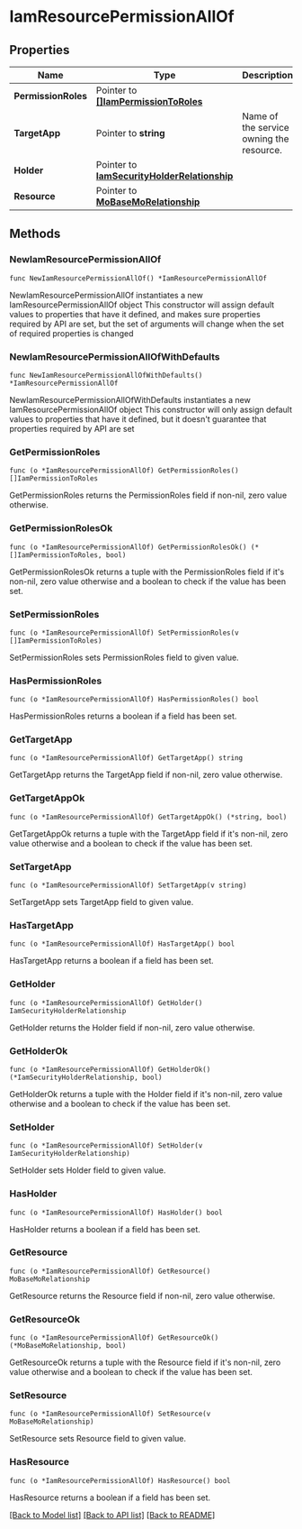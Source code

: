 # IamResourcePermissionAllOf

## Properties

Name | Type | Description | Notes
------------ | ------------- | ------------- | -------------
**PermissionRoles** | Pointer to [**[]IamPermissionToRoles**](iam.PermissionToRoles.md) |  | [optional] 
**TargetApp** | Pointer to **string** | Name of the service owning the resource. | [optional] [readonly] 
**Holder** | Pointer to [**IamSecurityHolderRelationship**](iam.SecurityHolder.Relationship.md) |  | [optional] 
**Resource** | Pointer to [**MoBaseMoRelationship**](mo.BaseMo.Relationship.md) |  | [optional] 

## Methods

### NewIamResourcePermissionAllOf

`func NewIamResourcePermissionAllOf() *IamResourcePermissionAllOf`

NewIamResourcePermissionAllOf instantiates a new IamResourcePermissionAllOf object
This constructor will assign default values to properties that have it defined,
and makes sure properties required by API are set, but the set of arguments
will change when the set of required properties is changed

### NewIamResourcePermissionAllOfWithDefaults

`func NewIamResourcePermissionAllOfWithDefaults() *IamResourcePermissionAllOf`

NewIamResourcePermissionAllOfWithDefaults instantiates a new IamResourcePermissionAllOf object
This constructor will only assign default values to properties that have it defined,
but it doesn't guarantee that properties required by API are set

### GetPermissionRoles

`func (o *IamResourcePermissionAllOf) GetPermissionRoles() []IamPermissionToRoles`

GetPermissionRoles returns the PermissionRoles field if non-nil, zero value otherwise.

### GetPermissionRolesOk

`func (o *IamResourcePermissionAllOf) GetPermissionRolesOk() (*[]IamPermissionToRoles, bool)`

GetPermissionRolesOk returns a tuple with the PermissionRoles field if it's non-nil, zero value otherwise
and a boolean to check if the value has been set.

### SetPermissionRoles

`func (o *IamResourcePermissionAllOf) SetPermissionRoles(v []IamPermissionToRoles)`

SetPermissionRoles sets PermissionRoles field to given value.

### HasPermissionRoles

`func (o *IamResourcePermissionAllOf) HasPermissionRoles() bool`

HasPermissionRoles returns a boolean if a field has been set.

### GetTargetApp

`func (o *IamResourcePermissionAllOf) GetTargetApp() string`

GetTargetApp returns the TargetApp field if non-nil, zero value otherwise.

### GetTargetAppOk

`func (o *IamResourcePermissionAllOf) GetTargetAppOk() (*string, bool)`

GetTargetAppOk returns a tuple with the TargetApp field if it's non-nil, zero value otherwise
and a boolean to check if the value has been set.

### SetTargetApp

`func (o *IamResourcePermissionAllOf) SetTargetApp(v string)`

SetTargetApp sets TargetApp field to given value.

### HasTargetApp

`func (o *IamResourcePermissionAllOf) HasTargetApp() bool`

HasTargetApp returns a boolean if a field has been set.

### GetHolder

`func (o *IamResourcePermissionAllOf) GetHolder() IamSecurityHolderRelationship`

GetHolder returns the Holder field if non-nil, zero value otherwise.

### GetHolderOk

`func (o *IamResourcePermissionAllOf) GetHolderOk() (*IamSecurityHolderRelationship, bool)`

GetHolderOk returns a tuple with the Holder field if it's non-nil, zero value otherwise
and a boolean to check if the value has been set.

### SetHolder

`func (o *IamResourcePermissionAllOf) SetHolder(v IamSecurityHolderRelationship)`

SetHolder sets Holder field to given value.

### HasHolder

`func (o *IamResourcePermissionAllOf) HasHolder() bool`

HasHolder returns a boolean if a field has been set.

### GetResource

`func (o *IamResourcePermissionAllOf) GetResource() MoBaseMoRelationship`

GetResource returns the Resource field if non-nil, zero value otherwise.

### GetResourceOk

`func (o *IamResourcePermissionAllOf) GetResourceOk() (*MoBaseMoRelationship, bool)`

GetResourceOk returns a tuple with the Resource field if it's non-nil, zero value otherwise
and a boolean to check if the value has been set.

### SetResource

`func (o *IamResourcePermissionAllOf) SetResource(v MoBaseMoRelationship)`

SetResource sets Resource field to given value.

### HasResource

`func (o *IamResourcePermissionAllOf) HasResource() bool`

HasResource returns a boolean if a field has been set.


[[Back to Model list]](../README.md#documentation-for-models) [[Back to API list]](../README.md#documentation-for-api-endpoints) [[Back to README]](../README.md)


